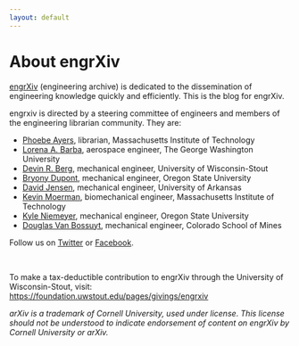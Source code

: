 ```yaml
---
layout: default
---
```


<h1>About engrXiv</h1>

<a href="http://engrxiv.org/" target="_blank">engrXiv</a> (engineering archive) is dedicated to the dissemination of engineering knowledge quickly and efficiently. This is the blog for engrXiv.


engrxiv is directed by a steering committee of engineers and members of the engineering librarian community. They are:
<ul>
	<li><a href="http://libguides.mit.edu/profiles/psayers" target="_blank">Phoebe Ayers</a>, librarian, Massachusetts Institute of Technology</li>
	<li><a href="https://stem.gwu.edu/lorena-barba" target="_blank">Lorena A. Barba</a>, aerospace engineer, The George Washington University</li>
	<li><a href="https://www.devinberg.com/">Devin R. Berg</a>, mechanical engineer, University of Wisconsin-Stout</li>
	<li><a href="http://mime.oregonstate.edu/people/dupont" target="_blank">Bryony Dupont</a>, mechanical engineer, Oregon State University</li>
	<li><a href="http://directory.uark.edu/people/dcjensen" target="_blank">David Jensen</a>, mechanical engineer, University of Arkansas</li>
	<li><a href="http://biomech.media.mit.edu/people/" target="_blank">Kevin Moerman</a>, biomechanical engineer, Massachusetts Institute of Technology</li>
	<li><a href="http://mime.oregonstate.edu/people/kyle-niemeyer" target="_blank">Kyle Niemeyer</a>, mechanical engineer, Oregon State University</li>
	<li><a href="https://www.douglasvanbossuyt.com/" target="_blank">Douglas Van Bossuyt</a>, mechanical engineer, Colorado School of Mines</li>
</ul>
Follow us on <a href="https://twitter.com/engrXiv" target="_blank">Twitter</a> or <a href="https://www.facebook.com/engrXiv" target="_blank">Facebook</a>.

&nbsp;

To make a tax-deductible contribution to engrXiv through the University of Wisconsin-Stout, visit: <a href="https://foundation.uwstout.edu/pages/givings/engrxiv">https://foundation.uwstout.edu/pages/givings/engrxiv</a>

<em>arXiv is a trademark of Cornell University, used under license</em>. <em>This license should not be understood to indicate endorsement of content on engrXiv by Cornell University or arXiv.</em>


